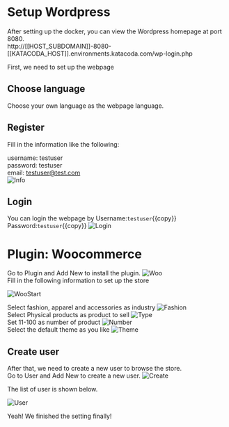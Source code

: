 # Setup Wordpress

After setting up the docker, you can view the Wordpress homepage at port 8080.
<br>
http://[[HOST_SUBDOMAIN]]-8080-[[KATACODA_HOST]].environments.katacoda.com/wp-login.php
<br>

First, we need to set up the webpage
<br>
## Choose language
Choose your own language as the webpage language.

## Register 
Fill in the information like the following:

username: testuser
<br>
password: testuser
<br>
email: testuser@test.com
<br>
![Info](./assets/Info.png)

## Login
You can login the webpage by
Username:`testuser`{{copy}}
Password:`testuser`{{copy}}
![Login](./assets/Login.png)

# Plugin: Woocommerce

Go to Plugin and Add New to install the plugin.
![Woo](./assets/Woo.png)
<br>
Fill in the following information to set up the store

![WooStart](./assets/WooStart.png)
    

Select fashion, apparel and accessories as industry
![Fashion](./assets/Fashion.png)
<br>
Select Physical products as product to sell
![Type](./assets/Type.png)
<br>
Set 11-100 as number of product
![Number](./assets/Number.png)
<br>
Select the default theme as you like
![Theme](./assets/Theme.png)

## Create user
After that, we need to create a new user to browse the store.
<br>
Go to User and Add New to create a new user.
![Create](./assets/Create.png)

The list of user is shown below.

![User](./assets/AllUser.png)

Yeah! We finished the setting finally!








